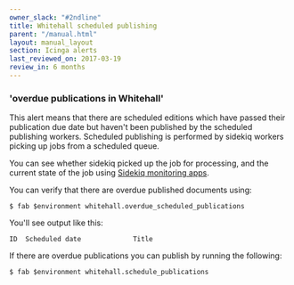 ```yaml
---
owner_slack: "#2ndline"
title: Whitehall scheduled publishing
parent: "/manual.html"
layout: manual_layout
section: Icinga alerts
last_reviewed_on: 2017-03-19
review_in: 6 months
---
```


### 'overdue publications in Whitehall'

This alert means that there are scheduled editions which have passed
their publication due date but haven't been published by the scheduled
publishing workers. Scheduled publishing is performed by sidekiq workers
picking up jobs from a scheduled queue.

You can see whether sidekiq picked up the job for processing, and the
current state of the job using [Sidekiq monitoring
apps](applications/sidekiq-monitoring.html).

You can verify that there are overdue published documents using:

    $ fab $environment whitehall.overdue_scheduled_publications

You'll see output like this:

    ID  Scheduled date             Title

If there are overdue publications you can publish by running the
following:

    $ fab $environment whitehall.schedule_publications

